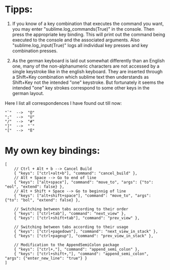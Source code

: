 # Tipps:

1. If you know of a key combination that executes the command you want, you may enter "sublime.log_commands(True)" in the console. Then press the appropriate key binding. This will print out the command being executed to the console and the associated arguments. Also "sublime.log_input(True)" logs all individual key presses and key combination presses.

2. As the german keyboard is laid out somewhat differently than an English one, many of the non-alphanumeric characters are not accessed by a single keystroke like in the english keyboard. They are inserted through a Shift+Key combination which sublime text then understands as Shift+Key not the intended "one" keystroke. But fortunately it seems the intended "one" key strokes correspond to some other keys in the german layout.

Here I list all correspondences I have found out till now:

```
"`"  -->  "Ö"
";"  -->  "Ü"
"/"  -->  "#"
"]"  -->  "´"
"["  -->  "ß"
```

# My own key bindings:

```
[
    // Ctrl + Alt + b --> Cancel Build
    { "keys": ["ctrl+alt+b"], "command": "cancel_build" },
    // Alt + Space --> Go to end of line
    { "keys": ["alt+space"], "command": "move_to", "args": {"to": "eol", "extend": false} },
    // Alt + Shift + Space --> Go to beginnig of line
    { "keys": ["alt+shift+space"], "command": "move_to", "args": {"to": "bol", "extend": false} },

    // Switching between tabs according to their order
    { "keys": ["ctrl+tab"], "command": "next_view" },
    { "keys": ["ctrl+shift+tab"], "command": "prev_view" },

    // Switching between tabs according to their usage
    { "keys": ["ctrl+pagedown"], "command": "next_view_in_stack" },
    { "keys": ["ctrl+pageup"], "command": "prev_view_in_stack" },

    // Modification to the AppendSemiColon package
    { "keys": ["ctrl+,"], "command": "append_semi_colon" }, 
    { "keys": ["ctrl+shift+,"], "command": "append_semi_colon", "args": {"enter_new_line": "true"} }
]
```